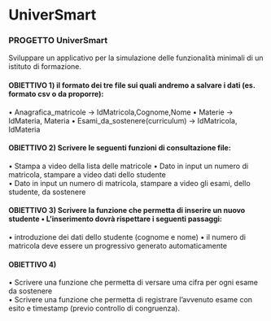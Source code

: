 # UniverSmart

### **PROGETTO UniverSmart**
Sviluppare un applicativo per la simulazione delle funzionalità minimali di un istituto di  formazione. 
#### **OBIETTIVO 1) il formato dei tre file sui quali andremo a salvare i dati (es. formato csv o da  proporre):**
• Anagrafica_matricole → IdMatricola,Cognome,Nome 
• Materie → IdMateria, Materia 
• Esami_da_sostenere(curriculum) → IdMatricola, IdMateria  
#### **OBIETTIVO 2) Scrivere le seguenti funzioni di consultazione file:** 
• Stampa a video della lista delle matricole 
• Dato in input un numero di matricola, stampare a video dati dello studente  
• Dato in input un numero di matricola, stampare a video gli esami, dello studente, da  sostenere  
#### **OBIETTIVO 3) Scrivere la funzione che permetta di inserire un nuovo studente  • L’inserimento dovrà rispettare i seguenti passaggi:**
• introduzione dei dati dello studente (cognome e nome) 
• il numero di matricola deve essere un progressivo generato automaticamente  
#### **OBIETTIVO 4)** 
• Scrivere una funzione che permetta di versare uma cifra per ogni esame da sostenere  
• Scrivere una funzione che permetta di registrare l’avvenuto esame con esito e timestamp  (previo controllo di congruenza).
